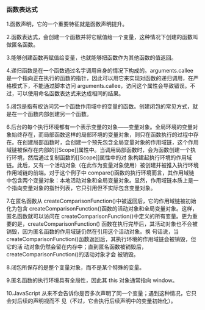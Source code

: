 ### 函数表达式
1.函数声明，它的一个重要特征就是函数声明提升。

2.函数表达式，会创建一个函数并将它赋值给一个变量，这种情况下创建的函数叫做匿名函数。

3.能够创建函数再赋值给变量，也就能够把函数作为其他函数的值返回。

4.递归函数是在一个函数通过名字调用自身的情况下构成的。arguments.callee 是一个指向正在执行的函数的指针，因此可以用它来实现对函数的递归调用，在严格模式下，不能通过脚本访问 arguments.callee，访问这个属性会导致错误。不过，可以使用命名函数表达式来达成相同的结果。

5.闭包是指有权访问另一个函数作用域中的变量的函数。创建闭包的常见方式，就是在一个函数内部创建另一个函数。

6.后台的每个执行环境都有一个表示变量的对象——变量对象。全局环境的变量对象始终存在，而局部函数这样的局部环境的变量对象，则只在函数执行的过程中存在。在创建局部函数时，会创建一个预先包含全局变量对象的作用域链，这个作用域链被保存在内部的[[Scope]]属性中。当调用局部函数时，会为函数创建一个执行环境，然后通过复制函数的[[Scope]]属性中的对
象构建起执行环境的作用域链。此后，又有一个活动对象（在此作为变量对象使用）被创建并被推入执行环境作用域链的前端。对于这个例子中 compare()函数的执行环境而言，其作用域链中包含两个变量对象：本地活动对象和全局变量对象。显然，作用域链本质上是一个指向变量对象的指针列表，它只引用但不实际包含变量对象。

7.在匿名函数从 createComparisonFunction()中被返回后，它的作用域链被初始化为包含
createComparisonFunction()函数的活动对象和全局变量对象。这样，匿名函数就可以访问在
createComparisonFunction()中定义的所有变量。更为重要的是，createComparisonFunction()
函数在执行完毕后，其活动对象也不会被销毁，因为匿名函数的作用域链仍然在引用这个活动对象。换
句话说，当 createComparisonFunction()函数返回后，其执行环境的作用域链会被销毁，但它的活
动对象仍然会留在内存中；直到匿名函数被销毁后，createComparisonFunction()的活动对象才会
被销毁。

8.闭包所保存的是整个变量对象，而不是某个特殊的变量。

9.匿名函数的执行环境具有全局性，因此其 this 对象通常指向 window。

10.JavaScript 从来不会告诉你是否多次声明了同一个变量；遇到这种情况，它只会对后续的声明视而不
见（不过，它会执行后续声明中的变量初始化）。


